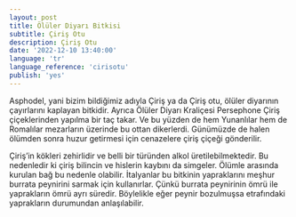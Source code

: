 ```yaml
---
layout: post
title: Ölüler Diyarı Bitkisi
subtitle: Çiriş Otu
description: Çiriş Otu
date: '2022-12-10 13:40:00'
language: 'tr'
language_reference: 'cirisotu'
publish: 'yes'
---
```

Asphodel, yani bizim bildiğimiz adıyla Çiriş ya da Çiriş otu, ölüler diyarının çayırlarını kaplayan bitkidir.
Ayrıca Ölüler Diyarı Kraliçesi Persephone Çiriş çiçeklerinden yapılma bir taç takar. Ve bu yüzden de hem Yunanlılar hem de Romalılar mezarların üzerinde bu ottan dikerlerdi.
Günümüzde de halen ölümden sonra huzur getirmesi için cenazelere çiriş çiçeği gönderilir.

Çiriş’in kökleri zehirlidir ve belli bir türünden alkol üretilebilmektedir. Bu nedenledir ki çiriş bilincin ve hislerin kaybını da simgeler. Ölümle arasında kurulan bağ bu nedenle olabilir.
İtalyanlar bu bitkinin yapraklarını meşhur burrata peynirini sarmak için kullanırlar. Çünkü burrata peynirinin ömrü ile yaprakların ömrü ayrı süredir. Böylelikle eğer peynir bozulmuşsa etrafındaki yaprakların durumundan anlaşılabilir.
